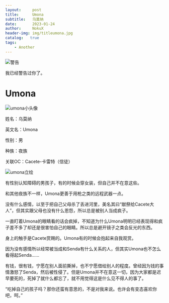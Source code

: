 ```yaml
---
layout:     post
title:      Umona
subtitle:   乌莫纳
date:       2023-01-24
author:     NokuX
header-img: img/titleumona.jpg
catalog:   true
tags:
    - Another
---
```


![警告]({{site.baseurl}}/img-post/bushi.png)

我已经警告过你了。

# Umona

![umona小头像]({{site.baseurl}}/img-post/umona.jpg)

姓名：乌莫纳

英文名：Umona

性别：男

种族：夜族

关联OC：Cacete-卡雷特（信徒）

![umona立绘]({{site.baseurl}}/img-post/umona.png)

有性别认知障碍的男孩子，有的时候会穿女装，但自己并不在意这些。

和其他夜族不一样，Umona更善于用枪之类的远程武器一点。

没有什么感情，以至于把自己父母杀了丢进河里，美名其曰“献祭给Cacete大人”，但其实跟父母也没有什么恩怨，所以总是被别人当成疯子。

一直盯着Umona的眼睛看的话会疯掉，不知道为什么Umona明明已经表现得和疯子差不多了却还是很害怕自己的眼睛。所以总是避开镜子之类会反光的东西。

身上的触手是Cacete赏赐的。Umona有的时候会抱起来自我观赏。

因为没有感情所以经常被当成和Senda有什么关系的人，但其实Umona也不怎么看得起Senda……

有钱，很有钱，宁愿在别人面前撕掉，也不宁愿借给别人的程度。曾经因为钱的事情激怒了Senda，然后被性侵了。但是Umona并不在意这一切，因为大家都是迟早要死的，死掉了就什么都忘了，就不用觉得这是什么见不得人的事了。

“吃掉自己的孩子吗？那你还蛮有意思的，不是对我来说。也许会有变态喜欢你吧，呵。”
